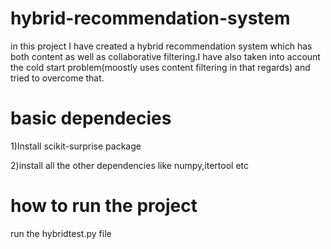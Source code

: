 # hybrid-recommendation-system
in this project I have created a hybrid recommendation system which has both content as well as collaborative filtering.I have also taken into account the cold start problem(moostly uses content filtering in that regards) and tried to overcome that. 

# basic dependecies
1)Install scikit-surprise package

2)install all the other dependencies like numpy,itertool etc

# how to run the project
run the hybridtest.py file
